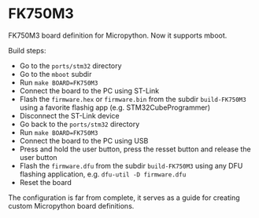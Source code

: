 # FK750M3

FK750M3 board definition for Micropython. Now it supports mboot.

Build steps:
- Go to the `ports/stm32` directory
- Go to the `mboot` subdir
- Run `make BOARD=FK750M3`
- Connect the board to the PC using ST-Link
- Flash the `firmware.hex` or `firmware.bin` from the subdir `build-FK750M3` using a favorite flashig app (e.g. STM32CubeProgrammer)
- Disconnect the ST-Link device
- Go back to the `ports/stm32` directory
- Run `make BOARD=FK750M3`
- Connect the board to the PC using USB
- Press and hold the user button, press the resset button and release the user button
- Flash the `firmware.dfu` from the subdir `build-FK750M3` using any DFU flashing application, e.g. `dfu-util -D firmware.dfu`
- Reset the board

The configuration is far from complete, it serves as a guide for creating custom Micropython board definitions.
